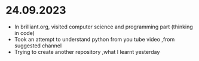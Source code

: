 # 24.09.2023

- In brilliant.org, visited computer science and programming part (thinking in code)
- Took an attempt to understand python from you tube video ,from suggested channel
- Trying to create another repository ,what I learnt yesterday


